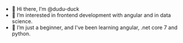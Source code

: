 - 👋 Hi there, I’m @dudu-duck
- 👀 I’m interested in frontend development with angular and in data science.
- 🌱 I’m just a beginner, and I've been learning angular, .net core 7 and python.

<!---
dudu-duck/dudu-duck is a ✨ special ✨ repository because its `README.md` (this file) appears on your GitHub profile.
You can click the Preview link to take a look at your changes.
--->
